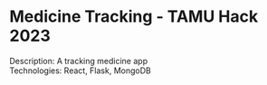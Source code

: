 # Medicine Tracking - TAMU Hack 2023
Description: A tracking medicine app <br />
Technologies: React, Flask, MongoDB

